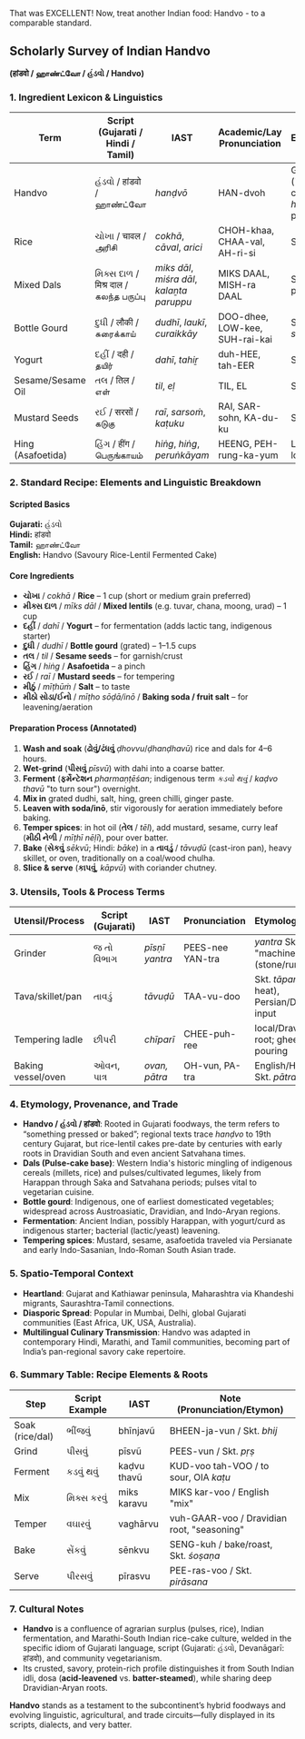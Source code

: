 That was EXCELLENT! Now, treat another Indian food: Handvo - to a comparable standard.

## Scholarly Survey of Indian Handvo  
**(हांडवो / ஹாண்ட்வோ / હંડવો / Handvo)**

### 1. Ingredient Lexicon & Linguistics

| Term           | Script (Gujarati / Hindi / Tamil)      | IAST                  | Academic/Lay Pronunciation    | Etymology/Root                 | Provenance                     |
|----------------|----------------------------------------|-----------------------|-------------------------------|-------------------------------|-------------------------------|
| Handvo        | હંડવો / हांडवो / ஹாண்ட்வோ             | *hanḍvō*             | HAN-dvoh                      | Gujarati: હંડવો ("rice-lentil cake"), Skt. *handava* possibly | Gujarat, Western India         |
| Rice          | ચોખા / चावल / அரிசி                    | *cokhā*, *cāval*, *arici* | CHOH-khaa, CHAA-val, AH-ri-si | Skt. *vrīhi*                   | Indigenous/Dravidian           |
| Mixed Dals    | મિક્સ દાળ / मिश्र दाल / கலந்த பருப்பு     | *miks dāl*, *miśra dāl*, *kalaṉta paruppu* | MIKS DAAL, MISH-ra DAAL        | Skt. *dal*, split pulses       | Grown across India             |
| Bottle Gourd  | દુધી / लौकी / சுரைக்காய்                | *dudhī*, *laukī*, *curaikkāy* | DOO-dhee, LOW-kee, SUH-rai-kai | Skt. *ālaba*, Dráv. *suraikkaai*| Gujarat, common veggie         |
| Yogurt        | દહીં / दही / தயிர்                      | *dahī*, *tahiṟ*     | duh-HEE, tah-EER               | Skt. *dadhi*                   | Ancient Indian fermentation    |
| Sesame/Sesame Oil | તલ / तिल / எள்                        | *til*, *eḷ*           | TIL, EL                       | Skt. *tila*                    | Trade from W. India, ancient   |
| Mustard Seeds | રઈ / सरसों / கடுகு                      | *raī*, *sarsoṁ*, *kaṭuku* | RAI, SAR-sohn, KA-du-ku        | Skt. *sarṣapa*                 | Old oilseed, Mughal/prior      |
| Hing (Asafoetida) | હિંગ / हींग / பெருங்காயம்             | *hiṅg*, *hiṅg*, *peruṅkāyam*| HEENG, PEH-rung-ka-yum         | Lat./Persian loan, Skt. *hingu*| Central Asian trade            |

### 2. Standard Recipe: Elements and Linguistic Breakdown

#### Scripted Basics
**Gujarati:** હંડવો  
**Hindi:** हांडवो  
**Tamil:** ஹாண்ட்வோ  
**English:** Handvo (Savoury Rice-Lentil Fermented Cake)

#### Core Ingredients
- **ચોખા** / *cokhā* / **Rice** – 1 cup (short or medium grain preferred)
- **મીક્સ દાળ** / *mīks dāl* / **Mixed lentils** (e.g. tuvar, chana, moong, urad) – 1 cup
- **દહીં** / *dahī* / **Yogurt** – for fermentation (adds lactic tang, indigenous starter)
- **દુધી** / *dudhī* / **Bottle gourd** (grated) – 1–1.5 cups
- **તલ** / *til* / **Sesame seeds** – for garnish/crust
- **હિંગ** / *hiṅg* / **Asafoetida** – a pinch
- **રઈ** / *raī* / **Mustard seeds** – for tempering
- **મીઠું** / *mīṭhūṁ* / **Salt** – to taste
- **મીઠો સોડા/ઈનો** / *mīṭho sōḍā/inō* / **Baking soda / fruit salt** – for leavening/aeration

#### Preparation Process (Annotated)
1. **Wash and soak** (**ઢોવું/ઢંધવું** *ḍhovvu*/*ḍhanḍhavū*) rice and dals for 4–6 hours.
2. **Wet-grind** (**પીસવું** *pīsvū*) with dahi into a coarse batter.
3. **Ferment** (**ફર્મેન્ટેશન** *pharmaṇṭēśan*; indigenous term *કડવો થવું* / *kaḍvo thavū* "to turn sour") overnight.
4. **Mix in** grated dudhi, salt, hing, green chilli, ginger paste.
5. **Leaven with soda/inō**, stir vigorously for aeration immediately before baking.
6. **Temper spices**: in hot oil (**તેલ** / *tēl*), add mustard, sesame, curry leaf (**મીઠી નેળી** / *mīṭhī nēḷī*), pour over batter.
7. **Bake** (**સેકવું** *sēkvū*; Hindi: *bāke*) in a **તાવડું** / *tāvuḍū* (cast-iron pan), heavy skillet, or oven, traditionally on a coal/wood chulha.
8. **Slice & serve** (**કાપવું**, *kāpvū*) with coriander chutney.

### 3. Utensils, Tools & Process Terms

| Utensil/Process     | Script (Gujarati)       | IAST         | Pronunciation    | Etymology/History                                 |
|---------------------|------------------------|--------------|------------------|--------------------------------------------------|
| Grinder             | જ તો વિભાગ         | *pīsṇī yantra*  | PEES-nee YAN-tra | *yantra* Skt. "machine" (stone/rural, elect.)    |
| Tava/skillet/pan    | તાવડું                 | *tāvuḍū*    | TAA-vu-doo       | Skt. *tāpana* (to heat), Persian/Dravidian input |
| Tempering ladle     | છીપરી                 | *chīparī*    | CHEE-puh-ree     | local/Dravidian root; ghee/oil pouring           |
| Baking vessel/oven  | ઓવન, પાત્ર           | *ovan, pātra* | OH-vun, PA-tra   | English/Hindi loan, Skt. *pātra* "vessel"        |

### 4. Etymology, Provenance, and Trade

- **Handvo / હંડવો / हांडवो**: Rooted in Gujarati foodways, the term refers to “something pressed or baked”; regional texts trace *hanḍvo* to 19th century Gujarat, but rice-lentil cakes pre-date by centuries with early roots in Dravidian South and even ancient Satvahana times.
- **Dals (Pulse-cake base)**: Western India's historic mingling of indigenous cereals (millets, rice) and pulses/cultivated legumes, likely from Harappan through Saka and Satvahana periods; pulses vital to vegetarian cuisine.
- **Bottle gourd**: Indigenous, one of earliest domesticated vegetables; widespread across Austroasiatic, Dravidian, and Indo-Aryan regions.
- **Fermentation**: Ancient Indian, possibly Harappan, with yogurt/curd as indigenous starter; bacterial (lactic/yeast) leavening.
- **Tempering spices**: Mustard, sesame, asafoetida traveled via Persianate and early Indo-Sasanian, Indo-Roman South Asian trade.

### 5. Spatio-Temporal Context

- **Heartland**: Gujarat and Kathiawar peninsula, Maharashtra via Khandeshi migrants, Saurashtra-Tamil connections.
- **Diasporic Spread**: Popular in Mumbai, Delhi, global Gujarati communities (East Africa, UK, USA, Australia).
- **Multilingual Culinary Transmission**: Handvo was adapted in contemporary Hindi, Marathi, and Tamil communities, becoming part of India’s pan-regional savory cake repertoire.

### 6. Summary Table: Recipe Elements & Roots

| Step                         | Script Example    | IAST                | Note (Pronunciation/Etymon)                |
|------------------------------|------------------|---------------------|--------------------------------------------|
| Soak (rice/dal)              | ભીંજવું          | bhīnjavũ           | BHEEN-ja-vun / Skt. *bhij*                 |
| Grind                        | પીસવું           | pīsvũ               | PEES-vun / Skt. *pṛṣ*                      |
| Ferment                      | કડવું થવું       | kaḍvu thavũ          | KUD-voo tah-VOO / to sour, OIA *kaṭu*      |
| Mix                          | મિક્સ કરવું       | miks karavu         | MIKS kar-voo / English "mix"               |
| Temper                       | વઘારવું          | vaghārvu            | vuh-GAAR-voo / Dravidian root, "seasoning" |
| Bake                         | સેંકવું          | sēnkvu              | SENG-kuh / bake/roast, Skt. *śoṣaṇa*       |
| Serve                        | પીરસવું          | pīrasvu             | PEE-ras-voo / Skt. *pirāsana*              |

### 7. Cultural Notes

- **Handvo** is a confluence of agrarian surplus (pulses, rice), Indian fermentation, and Marathi-South Indian rice-cake culture, welded in the specific idiom of Gujarati language, script (Gujarati: હંડવો, Devanāgarī: हांडवो), and community vegetarianism.
- Its crusted, savory, protein-rich profile distinguishes it from South Indian idli, dosa (**acid-leavened** vs. **batter-steamed**), while sharing deep Dravidian-Aryan roots.

**Handvo** stands as a testament to the subcontinent’s hybrid foodways and evolving linguistic, agricultural, and trade circuits—fully displayed in its scripts, dialects, and very batter.

